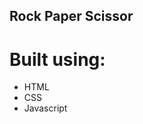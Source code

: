 ## Rock Paper Scissor 

<h1>Built using:</h1>
<ul>
<li>HTML</li>
<li>CSS</li>
<li>Javascript</li>
</ul>